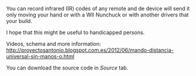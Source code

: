 You can record infrared (IR) codes of any remote and de device will send it only moving your hand or with a WII Nunchuck or with another drivers that your build.

I hope that this might be useful to handicapped persons.

Videos, schema and more information: http://proyectosantonio.blogspot.com.es/2012/06/mando-distancia-universal-sin-manos-o.html

You can download the source code in _Source_ tab.